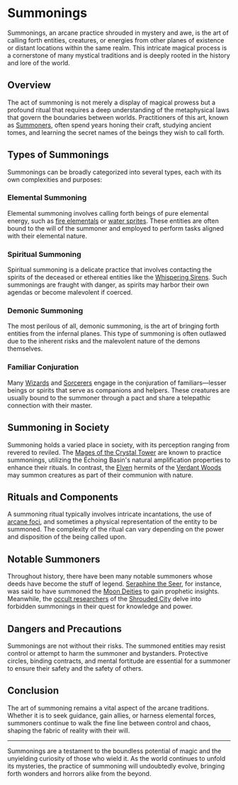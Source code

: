 # Summonings

Summonings, an arcane practice shrouded in mystery and awe, is the art of calling forth entities, creatures, or energies from other planes of existence or distant locations within the same realm. This intricate magical process is a cornerstone of many mystical traditions and is deeply rooted in the history and lore of the world.

## Overview

The act of summoning is not merely a display of magical prowess but a profound ritual that requires a deep understanding of the metaphysical laws that govern the boundaries between worlds. Practitioners of this art, known as [Summoners](Summoner.md), often spend years honing their craft, studying ancient tomes, and learning the secret names of the beings they wish to call forth.

## Types of Summonings

Summonings can be broadly categorized into several types, each with its own complexities and purposes:

### Elemental Summoning
Elemental summoning involves calling forth beings of pure elemental energy, such as [fire elementals](Fire%20Elementals.md) or [water sprites](Water%20Sprites.md). These entities are often bound to the will of the summoner and employed to perform tasks aligned with their elemental nature.

### Spiritual Summoning
Spiritual summoning is a delicate practice that involves contacting the spirits of the deceased or ethereal entities like the [Whispering Sirens](Whispering%20Sirens.md). Such summonings are fraught with danger, as spirits may harbor their own agendas or become malevolent if coerced.

### Demonic Summoning
The most perilous of all, demonic summoning, is the art of bringing forth entities from the infernal planes. This type of summoning is often outlawed due to the inherent risks and the malevolent nature of the demons themselves.

### Familiar Conjuration
Many [Wizards](Wizards.md) and [Sorcerers](Sorcerers.md) engage in the conjuration of familiars—lesser beings or spirits that serve as companions and helpers. These creatures are usually bound to the summoner through a pact and share a telepathic connection with their master.

## Summoning in Society

Summoning holds a varied place in society, with its perception ranging from revered to reviled. The [Mages of the Crystal Tower](Mages%20of%20the%20Crystal%20Tower.md) are known to practice summonings, utilizing the Echoing Basin's natural amplification properties to enhance their rituals. In contrast, the [Elven](Elven.md) hermits of the [Verdant Woods](Verdant%20Woods.md) may summon creatures as part of their communion with nature.

## Rituals and Components

A summoning ritual typically involves intricate incantations, the use of [arcane foci](Arcane%20Foci.md), and sometimes a physical representation of the entity to be summoned. The complexity of the ritual can vary depending on the power and disposition of the being called upon.

## Notable Summoners

Throughout history, there have been many notable summoners whose deeds have become the stuff of legend. [Seraphine the Seer](Seraphine%20the%20Seer.md), for instance, was said to have summoned the [Moon Deities](Moon%20Deities.md) to gain prophetic insights. Meanwhile, the [occult researchers](Occult%20Researchers.md) of the [Shrouded City](Shrouded%20City.md) delve into forbidden summonings in their quest for knowledge and power.

## Dangers and Precautions

Summonings are not without their risks. The summoned entities may resist control or attempt to harm the summoner and bystanders. Protective circles, binding contracts, and mental fortitude are essential for a summoner to ensure their safety and the safety of others.

## Conclusion

The art of summoning remains a vital aspect of the arcane traditions. Whether it is to seek guidance, gain allies, or harness elemental forces, summoners continue to walk the fine line between control and chaos, shaping the fabric of reality with their will.

---

Summonings are a testament to the boundless potential of magic and the unyielding curiosity of those who wield it. As the world continues to unfold its mysteries, the practice of summoning will undoubtedly evolve, bringing forth wonders and horrors alike from the beyond.